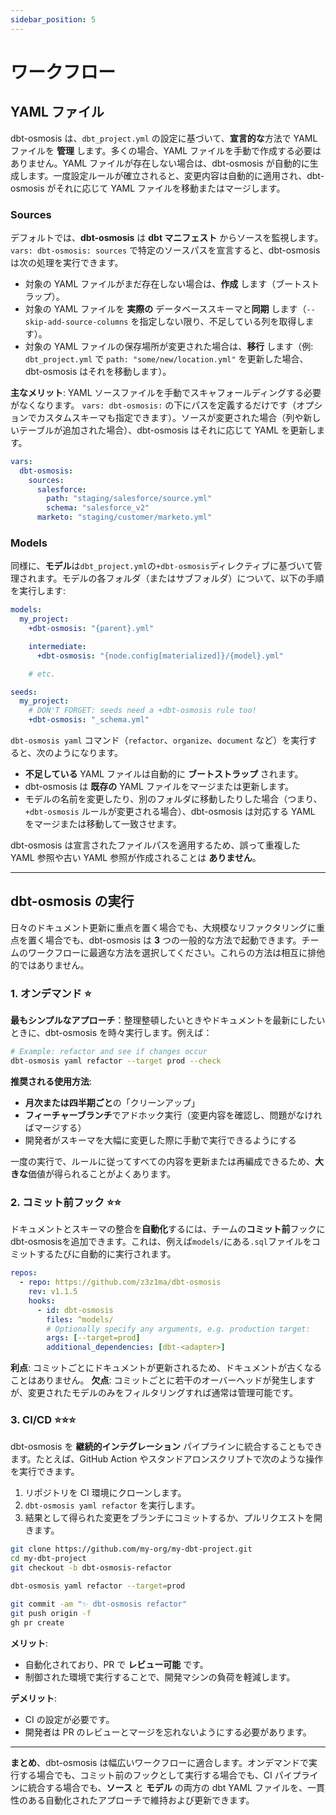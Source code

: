 ```yaml
---
sidebar_position: 5
---
```

# ワークフロー

## YAML ファイル

dbt-osmosis は、`dbt_project.yml` の設定に基づいて、**宣言的な**方法で YAML ファイルを **管理** します。多くの場合、YAML ファイルを手動で作成する必要はありません。YAML ファイルが存在しない場合は、dbt-osmosis が自動的に生成します。一度設定ルールが確立されると、変更内容は自動的に適用され、dbt-osmosis がそれに応じて YAML ファイルを移動またはマージします。

### Sources

デフォルトでは、**dbt-osmosis** は **dbt マニフェスト** からソースを監視します。`vars: dbt-osmosis: sources` で特定のソースパスを宣言すると、dbt-osmosis は次の処理を実行できます。

- 対象の YAML ファイルがまだ存在しない場合は、**作成** します（ブートストラップ）。
- 対象の YAML ファイルを **実際の** データベーススキーマと**同期** します（`--skip-add-source-columns` を指定しない限り、不足している列を取得します）。
- 対象の YAML ファイルの保存場所が変更された場合は、**移行** します（例: `dbt_project.yml` で `path: "some/new/location.yml"` を更新した場合、dbt-osmosis はそれを移動します）。

**主なメリット**: YAML ソースファイルを手動でスキャフォールディングする必要がなくなります。 `vars: dbt-osmosis:` の下にパスを定義するだけです（オプションでカスタムスキーマも指定できます）。ソースが変更された場合（列や新しいテーブルが追加された場合）、dbt-osmosis はそれに応じて YAML を更新します。

```yaml title="dbt_project.yml"
vars:
  dbt-osmosis:
    sources:
      salesforce:
        path: "staging/salesforce/source.yml"
        schema: "salesforce_v2"
      marketo: "staging/customer/marketo.yml"
```

### Models

同様に、**モデル**は`dbt_project.yml`の`+dbt-osmosis`ディレクティブに基づいて管理されます。モデルの各フォルダ（またはサブフォルダ）について、以下の手順を実行します:

```yaml title="dbt_project.yml"
models:
  my_project:
    +dbt-osmosis: "{parent}.yml"

    intermediate:
      +dbt-osmosis: "{node.config[materialized]}/{model}.yml"

    # etc.

seeds:
  my_project:
    # DON'T FORGET: seeds need a +dbt-osmosis rule too!
    +dbt-osmosis: "_schema.yml"
```

`dbt-osmosis yaml` コマンド（`refactor`、`organize`、`document` など）を実行すると、次のようになります。

- **不足している** YAML ファイルは自動的に **ブートストラップ** されます。
- dbt-osmosis は **既存の** YAML ファイルをマージまたは更新します。
- モデルの名前を変更したり、別のフォルダに移動したりした場合（つまり、`+dbt-osmosis` ルールが変更される場合）、dbt-osmosis は対応する YAML をマージまたは移動して一致させます。

dbt-osmosis は宣言されたファイルパスを適用するため、誤って重複した YAML 参照や古い YAML 参照が作成されることは **ありません**。

---

## dbt-osmosis の実行

日々のドキュメント更新に重点を置く場合でも、大規模なリファクタリングに重点を置く場合でも、dbt-osmosis は **3** つの一般的な方法で起動できます。チームのワークフローに最適な方法を選択してください。これらの方法は相互に排他的ではありません。

### 1. オンデマンド ⭐️

**最もシンプルなアプローチ**：整理整頓したいときやドキュメントを最新にしたいときに、dbt-osmosis を時々実行します。例えば：

```bash
# Example: refactor and see if changes occur
dbt-osmosis yaml refactor --target prod --check
```

**推奨される使用方法**:

- **月次または四半期ごと**の「クリーンアップ」
- **フィーチャーブランチ**でアドホック実行（変更内容を確認し、問題がなければマージする）
- 開発者がスキーマを大幅に変更した際に手動で実行できるようにする

一度の実行で、ルールに従ってすべての内容を更新または再編成できるため、**大きな**価値が得られることがよくあります。

### 2. コミット前フック ⭐️⭐️

ドキュメントとスキーマの整合を**自動化**するには、チームの**コミット前**フックにdbt-osmosisを追加できます。これは、例えば`models/`にある`.sql`ファイルをコミットするたびに自動的に実行されます。

```yaml title=".pre-commit-config.yaml"
repos:
  - repo: https://github.com/z3z1ma/dbt-osmosis
    rev: v1.1.5
    hooks:
      - id: dbt-osmosis
        files: ^models/
        # Optionally specify any arguments, e.g. production target:
        args: [--target=prod]
        additional_dependencies: [dbt-<adapter>]
```

**利点**: コミットごとにドキュメントが更新されるため、ドキュメントが古くなることはありません。
**欠点**: コミットごとに若干のオーバーヘッドが発生しますが、変更されたモデルのみをフィルタリングすれば通常は管理可能です。

### 3. CI/CD ⭐️⭐️⭐️

dbt-osmosis を **継続的インテグレーション** パイプラインに統合することもできます。たとえば、GitHub Action やスタンドアロンスクリプトで次のような操作を実行できます。

1. リポジトリを CI 環境にクローンします。
2. `dbt-osmosis yaml refactor` を実行します。
3. 結果として得られた変更をブランチにコミットするか、プルリクエストを開きます。

```bash title="example.sh"
git clone https://github.com/my-org/my-dbt-project.git
cd my-dbt-project
git checkout -b dbt-osmosis-refactor

dbt-osmosis yaml refactor --target=prod

git commit -am "✨ dbt-osmosis refactor"
git push origin -f
gh pr create
```

**メリット**:

- 自動化されており、PR で **レビュー可能** です。
- 制御された環境で実行することで、開発マシンの負荷を軽減します。

**デメリット**:

- CI の設定が必要です。
- 開発者は PR のレビューとマージを忘れないようにする必要があります。

- ---

**まとめ**、dbt-osmosis は幅広いワークフローに適合します。オンデマンドで実行する場合でも、コミット前のフックとして実行する場合でも、CI パイプラインに統合する場合でも、**ソース** と **モデル** の両方の dbt YAML ファイルを、一貫性のある自動化されたアプローチで維持および更新できます。
